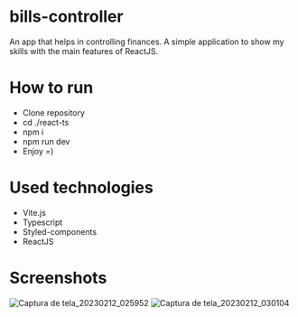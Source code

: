 # bills-controller
An app that helps in controlling finances. A simple application to show my skills with the main features of ReactJS.

# How to run
- Clone repository
- cd ./react-ts
- npm i
- npm run dev
- Enjoy =)

# Used technologies
- Vite.js
- Typescript
- Styled-components
- ReactJS

# Screenshots

![Captura de tela_20230212_025952](https://user-images.githubusercontent.com/92763778/218298102-7e0b32df-22d9-43d7-95c5-3ee92dd34141.png)
![Captura de tela_20230212_030104](https://user-images.githubusercontent.com/92763778/218298106-1050f365-c39e-495a-85b1-3e7a2c566767.png)
